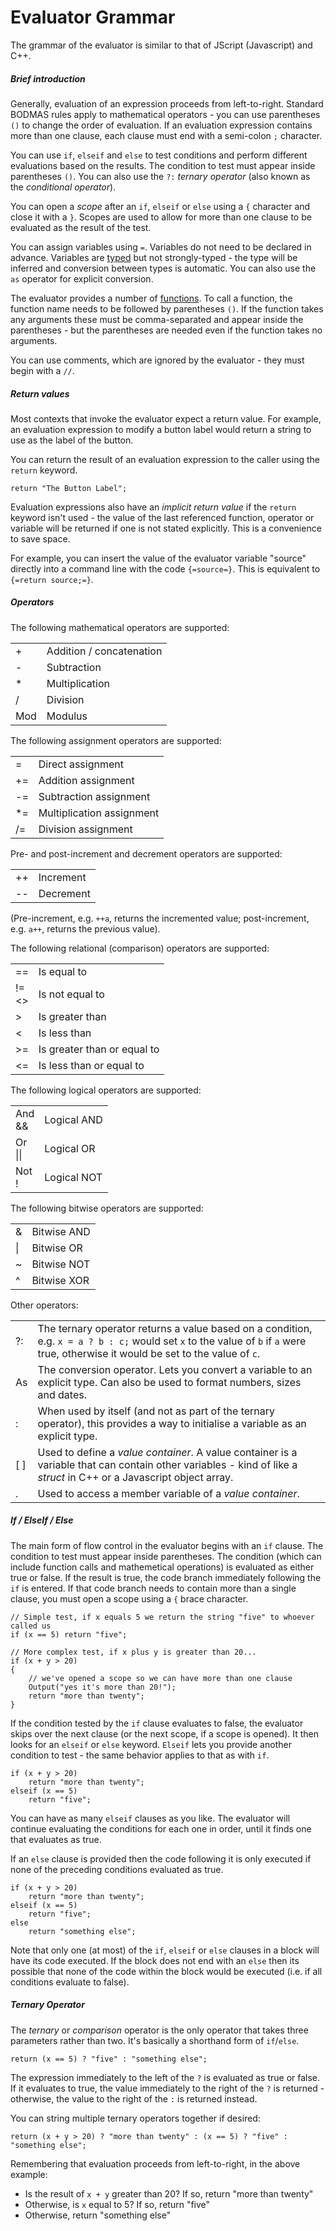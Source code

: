 # Evaluator Grammar

The grammar of the evaluator is similar to that of JScript (Javascript) and C++.

##### Brief introduction

Generally, evaluation of an expression proceeds from left-to-right. Standard BODMAS rules apply to mathematical operators - you can use parentheses `()` to change the order of evaluation. If an evaluation expression contains more than one clause, each clause must end with a semi-colon `;` character.

You can use `if`, `elseif` and `else` to test conditions and perform different evaluations based on the results. The condition to test must appear inside parentheses `()`. You can also use the `?:` *ternary operator* (also known as the *conditional operator*).

You can open a *scope* after an `if`, `elseif` or `else` using a `{` character and close it with a `}`. Scopes are used to allow for more than one clause to be evaluated as the result of the test.

You can assign variables using `=`. Variables do not need to be declared in advance. Variables are [typed](variable_types.md) but not strongly-typed - the type will be inferred and conversion between types is automatic. You can also use the `as` operator for explicit conversion.

The evaluator provides a number of [functions](/Manual/reference/evaluator/RAEDME.md). To call a function, the function name needs to be followed by parentheses `()`. If the function takes any arguments these must be comma-separated and appear inside the parentheses - but the parentheses are needed even if the function takes no arguments.

You can use comments, which are ignored by the evaluator - they must begin with a `//`.

##### Return values

Most contexts that invoke the evaluator expect a return value. For example, an evaluation expression to modify a button label would return a string to use as the label of the button.

You can return the result of an evaluation expression to the caller using the `return` keyword.

    return "The Button Label";

Evaluation expressions also have an *implicit return value* if the `return` keyword isn't used - the value of the last referenced function, operator or variable will be returned if one is not stated explicitly. This is a convenience to save space.

For example, you can insert the value of the evaluator variable "source" directly into a command line with the code `{=source=}`. This is equivalent to `{=return source;=}`.

##### Operators

The following mathematical operators are supported:

|     |                          |
|-----|--------------------------|
| \+  | Addition / concatenation |
| \-  | Subtraction              |
| \*  | Multiplication           |
| /   | Division                 |
| Mod | Modulus                  |

The following assignment operators are supported:

|     |                           |
|-----|---------------------------|
| =   | Direct assignment         |
| +=  | Addition assignment       |
| -=  | Subtraction assignment    |
| \*= | Multiplication assignment |
| /=  | Division assignment       |

Pre- and post-increment and decrement operators are supported:

|     |           |
|-----|-----------|
| ++  | Increment |
| --  | Decrement |

(Pre-increment, e.g. `++a`, returns the incremented value; post-increment, e.g. `a++`, returns the previous value).

The following relational (comparison) operators are supported:

<table>
<tbody>
<tr class="odd">
<td>==</td>
<td>Is equal to</td>
</tr>
<tr class="even">
<td>!=<br />
&lt;&gt;</td>
<td>Is not equal to</td>
</tr>
<tr class="odd">
<td>&gt;</td>
<td>Is greater than</td>
</tr>
<tr class="even">
<td>&lt;</td>
<td>Is less than</td>
</tr>
<tr class="odd">
<td>&gt;=</td>
<td>Is greater than or equal to</td>
</tr>
<tr class="even">
<td>&lt;=</td>
<td>Is less than or equal to</td>
</tr>
</tbody>
</table>

The following logical operators are supported:

<table>
<tbody>
<tr class="odd">
<td>And<br />
&amp;&amp;</td>
<td>Logical AND</td>
</tr>
<tr class="even">
<td>Or<br />
||</td>
<td>Logical OR</td>
</tr>
<tr class="odd">
<td>Not<br />
!</td>
<td>Logical NOT</td>
</tr>
</tbody>
</table>

The following bitwise operators are supported:

|     |             |
|-----|-------------|
| &   | Bitwise AND |
| \|  | Bitwise OR  |
| ~   | Bitwise NOT |
| ^   | Bitwise XOR |

Other operators:

|       |                                                                                                                                                                                                                                                                                                                                                                              |
|-------|------------------------------------------------------------------------------------------------------------------------------------------------------------------------------------------------------------------------------------------------------------------------------------------------------------------------------------------------------------------------------|
| ?:    | The ternary operator returns a value based on a condition, e.g. `x = a ? b : c;` would set `x` to the value of `b` if `a` were true, otherwise it would be set to the value of `c`. |
| As    | The conversion operator. Lets you convert a variable to an explicit type. Can also be used to format numbers, sizes and dates.                                                                                                                                                                                                                                               |
| :     | When used by itself (and not as part of the ternary operator), this provides a way to initialise a variable as an explicit type.                                                                                                                                                                                                                                             |
| \[ \] | Used to define a *value container*. A value container is a variable that can contain other variables - kind of like a *struct* in C++ or a Javascript object array.                                                                                                                                                                                                          |
| .     | Used to access a member variable of a *value container*.                                                                                                                                                                                                                                                                                                                     |

##### If / ElseIf / Else

The main form of flow control in the evaluator begins with an `if` clause. The condition to test must appear inside parentheses. The condition (which can include function calls and mathemetical operations) is evaluated as either true or false. If the result is true, the code branch immediately following the `if` is entered. If that code branch needs to contain more than a single clause, you must open a scope using a `{` brace character.

    // Simple test, if x equals 5 we return the string "five" to whoever called us
    if (x == 5) return "five";

    // More complex test, if x plus y is greater than 20...
    if (x + y > 20)
    {
        // we've opened a scope so we can have more than one clause
        Output("yes it's more than 20!");
        return "more than twenty";
    }

If the condition tested by the `if` clause evaluates to false, the evaluator skips over the next clause (or the next scope, if a scope is opened). It then looks for an `elseif` or `else` keyword. `Elseif` lets you provide another condition to test - the same behavior applies to that as with `if`.

    if (x + y > 20)
        return "more than twenty";
    elseif (x == 5)
        return "five";

You can have as many `elseif` clauses as you like. The evaluator will continue evaluating the conditions for each one in order, until it finds one that evaluates as true.

If an `else` clause is provided then the code following it is only executed if none of the preceding conditions evaluated as true.

    if (x + y > 20)
        return "more than twenty";
    elseif (x == 5)
        return "five";
    else
        return "something else";

Note that only one (at most) of the `if`, `elseif` or `else` clauses in a block will have its code executed. If the block does not end with an `else` then its possible that none of the code within the block would be executed (i.e. if all conditions evaluate to false).

##### Ternary Operator

The *ternary* or *comparison* operator is the only operator that takes three parameters rather than two. It's basically a shorthand form of `if`/`else`.

    return (x == 5) ? "five" : "something else";

The expression immediately to the left of the `?` is evaluated as true or false. If it evaluates to true, the value immediately to the right of the `?` is returned - otherwise, the value to the right of the `:` is returned instead.

You can string multiple ternary operators together if desired:

    return (x + y > 20) ? "more than twenty" : (x == 5) ? "five" : "something else";

Remembering that evaluation proceeds from left-to-right, in the above example:

- Is the result of `x + y` greater than 20? If so, return "more than twenty"
- Otherwise, is `x` equal to 5? If so, return "five"
- Otherwise, return "something else"
